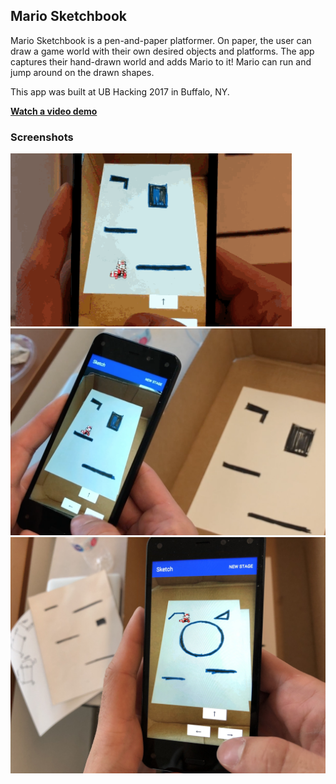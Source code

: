 ## Mario Sketchbook

Mario Sketchbook is a pen-and-paper platformer. On paper, the user can draw a game world with their own desired objects and platforms. The app captures their hand-drawn world and adds Mario to it! Mario can run and jump around on the drawn shapes.

This app was built at UB Hacking 2017 in Buffalo, NY.

**[Watch a video demo](https://youtu.be/sckjbGo1e6I)**

### Screenshots

<img src="images/gif.gif" width=450px>

<img src="images/scene%201.png">

<img src="images/scene%202.JPG">